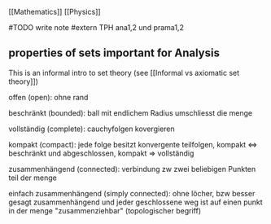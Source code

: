 [[Mathematics]]
[[Physics]]


#TODO write note
#extern TPH ana1,2 und prama1,2



## properties of sets important for Analysis

This is an informal intro to set theory (see [[Informal vs axiomatic set theory]])

offen (open): ohne rand

beschränkt (bounded): ball mit endlichem Radius umschliesst die menge

vollständig (complete): cauchyfolgen kovergieren

kompakt (compact): jede folge besitzt konvergente teilfolgen, kompakt <=> beschränkt und abgeschlossen, kompakt => vollständig

zusammenhängend (connected): verbindung zw zwei beliebigen Punkten teil der menge

einfach zusammenhängend (simply connected): ohne löcher, bzw besser gesagt zusammenhängend und jeder geschlossene weg ist auf einen punkt in der menge "zusammenziehbar" (topologischer begriff)